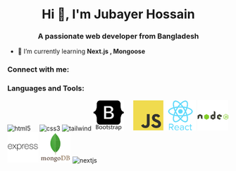<h1 align="center">Hi 👋, I'm Jubayer Hossain</h1>
<h3 align="center">A passionate web developer from Bangladesh</h3>

- 🌱 I’m currently learning **Next.js , Mongoose**

<h3 align="left">Connect with me:</h3>
<p align="left">
</p>

<h3 align="left">Languages and Tools:</h3>
<p align=""> 
  <img style="margin-right:300" src="https://i.ibb.co/BsHDv5g/html5.png" alt="html5" width="70" height="70"/> &nbsp &nbsp
  <img src="https://i.ibb.co/y4vYL8B/css3.png" alt="css3" width="70" height="70"/> 
  <img src="https://www.vectorlogo.zone/logos/tailwindcss/tailwindcss-icon.svg" alt="tailwind" width="70" height="70"/> 
  <img src="https://raw.githubusercontent.com/devicons/devicon/master/icons/bootstrap/bootstrap-plain-wordmark.svg" alt="bootstrap" width="70" height="70" style=""/>  &nbsp &nbsp
  <img src="https://raw.githubusercontent.com/devicons/devicon/master/icons/javascript/javascript-original.svg" alt="javascript" width="70" height="70"/>
   <img src="https://raw.githubusercontent.com/devicons/devicon/master/icons/react/react-original-wordmark.svg" alt="react" width="70" height="70"/> 
  <img src="https://raw.githubusercontent.com/devicons/devicon/master/icons/nodejs/nodejs-original-wordmark.svg" alt="nodejs" width="70" height="70"/>
  <img src="https://raw.githubusercontent.com/devicons/devicon/master/icons/express/express-original-wordmark.svg" alt="express" width="70" height="70"/>
  <img src="https://raw.githubusercontent.com/devicons/devicon/master/icons/mongodb/mongodb-original-wordmark.svg" alt="mongodb" width="70" height="70"/> 
  <img src="https://cdn.worldvectorlogo.com/logos/nextjs-2.svg" alt="nextjs" width="70" height="70"/>  
  </p>


